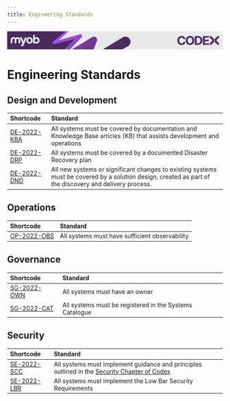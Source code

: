 ```yaml
---
title: Engineering Standards
---
```

<!-- confluence-page-id: 9293955944 -->
![](../assets/BANNER.png)
# Engineering Standards

## Design and Development

| Shortcode | Standard |
| :--- |   :--- |
|[DE-2022-KBA](./engineering.md#de-2022-kba)|All systems must be covered by documentation and Knowledge Base articles (KB) that assists development and operations|
|[DE-2022-DRP](./engineering.md#de-2022-drp)|All systems must be covered by a documented Disaster Recovery plan|
|[DE-2022-DND](./engineering.md#de-2022-dnd)|All new systems or significant changes to existing systems must be covered by a solution design, created as part of the discovery and delivery process.|

## Operations

| Shortcode | Standard |
| :--- |   :--- |
|[OP-2022-OBS](./engineering.md#op-2022-obs)|All systems must have sufficient observability|

## Governance

| Shortcode | Standard |
| :--- |   :--- |
|[SG-2022-OWN](./engineering.md#sg-2022-own)|All systems must have an owner|
|[SG-2022-CAT](./engineering.md#sg-2022-cat)|All systems must be registered in the Systems Catalogue|

## Security

| Shortcode | Standard |
| :--- |   :--- |
|[SE-2022-SCC](./security.md#se-2022-scc)| All systems must implement guidance and principles outlined in the [Security Chapter of Codex](../security/README.md)|
|[SE-2022-LBR](./security.md#se-2022-lbr)|All systems must implement the Low Bar Security Requirements|
